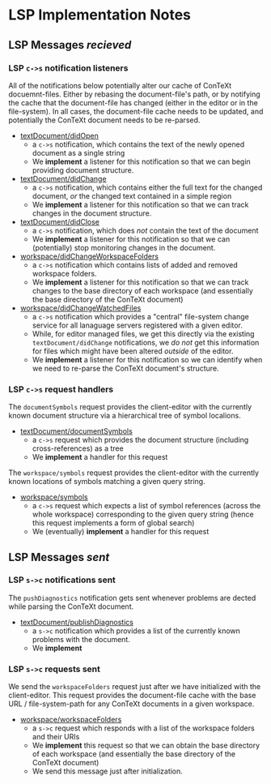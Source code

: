 # LSP Implementation Notes

## LSP Messages *recieved*

### LSP `c->s` notification listeners

All of the notifications below potentially alter our cache of ConTeXt
docuemnt-files. Either by rebasing the document-file's path, or by notifying the
cache that the document-file has changed (either in the editor or in the
file-system). In all cases, the document-file cache needs to be updated, and
potentially the ConTeXt document needs to be re-parsed.

  - [textDocument/didOpen](https://microsoft.github.io/language-server-protocol/specifications/lsp/3.17/specification/#textDocument_didOpen) 
    - a `c->s` notification, which contains the text of the newly opened document
      as a single string
    - We **implement** a listener for this notification so that we can begin
      providing document structure.
  - [textDocument/didChange](https://microsoft.github.io/language-server-protocol/specifications/lsp/3.17/specification/#textDocument_didChange)
    - a `c->s` notification, which contains either the full text for the changed
      document, *or* the changed text contained in a simple region
    - We **implement** a listener for this notification so that we can track
      changes in the document structure.
  - [textDocument/didClose](https://microsoft.github.io/language-server-protocol/specifications/lsp/3.17/specification/#textDocument_didClose)
    - a `c->s` notification, which does *not* contain the text of the document
    - We **implement** a listener for this notification so that we can
      (potentially) stop monitoring changes in the document.
  - [workspace/didChangeWorkspaceFolders](https://microsoft.github.io/language-server-protocol/specifications/lsp/3.17/specification/#workspace_didChangeWorkspaceFolders)
    - a `c->s` notification which contains lists of added and removed workspace
      folders.
    - We **implement** a listener for this notification so that we can track
      changes to the base directory of each workspace (and essentially the base
      directory of the ConTeXt document)
  - [workspace/didChangeWatchedFiles](https://microsoft.github.io/language-server-protocol/specifications/lsp/3.17/specification/#workspace_didChangeWatchedFiles)
    - a `c->s` notification which provides a "central" file-system change
      service for all lanaguage servers registered with a given editor.
    - While, for editor managed files, we get this directly via the existing
      `textDocument/didChange` notifications, we *do not* get this information
      for files which might have been altered *outside* of the editor.
    - We **implement** a listener for this notification so we can identify when
    we need to re-parse the ConTeXt document's structure.

### LSP `c->s` request handlers

The `documentSymbols` request provides the client-editor with the currently
known document structure via a hierarchical tree of symbol localions.

  - [textDocument/documentSymbols](https://microsoft.github.io/language-server-protocol/specifications/lsp/3.17/specification/#textDocument_documentSymbol) 
    - a `c->s` request which provides the document structure (including
      cross-references) as a tree
    - We **implement** a handler for this request

The `workspace/symbols` request provides the client-editor with the currently
known locations of symbols matching a given query string.

  - [workspace/symbols](https://microsoft.github.io/language-server-protocol/specifications/lsp/3.17/specification/#workspace_symbol)
    - a `c->s` request which expects a list of symbol references (across the whole
      workspace) corresponding to the given query string (hence this request
      implements a form of global search)
    - We (eventually) **implement** a handler for this request

## LSP Messages *sent*

### LSP `s->c` notifications sent

The `pushDiagnostics` notification gets sent whenever problems are dected while
parsing the ConTeXt document.

  - [textDocument/publishDiagnostics](https://microsoft.github.io/language-server-protocol/specifications/lsp/3.17/specification/#textDocument_publishDiagnostics)
    - a `s->c` notification which provides a list of the currently known
      problems with the document.
    - We **implement** 

### LSP `s->c` requests sent

We send the `workspaceFolders` request just after we have initialized with the
client-editor. This request provides the document-file cache with the base URL /
file-system-path for any ConTeXt documents in a given workspace.

  - [workspace/workspaceFolders](https://microsoft.github.io/language-server-protocol/specifications/lsp/3.17/specification/#workspace_workspaceFolders) 
    - a `s->c` request which responds with a list of the workspace folders and
      their URIs 
    - We **implement** this request so that we can obtain the base directory of
      each workspace (and essentially the base directory of the ConTeXt document)
    - We send this message just after initialization.
